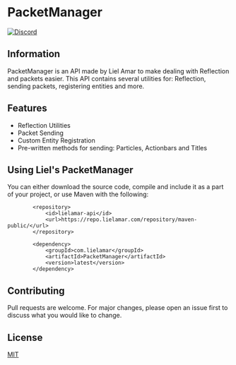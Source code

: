 # PacketManager

[![Discord](https://img.shields.io/discord/416652224505184276?color=%235865F2&label=Join%20My%20Discord)](https://discord.gg/NzgBrqR)

## Information

PacketManager is an API made by Liel Amar to make dealing with Reflection and packets easier.
This API contains several utilities for: Reflection, sending packets, registering entities and more.

## Features
* Reflection Utilities
* Packet Sending
* Custom Entity Registration
* Pre-written methods for sending: Particles, Actionbars and Titles

## Using Liel's PacketManager
You can either download the source code, compile and include it as a part of your project, or use Maven with the following:

```maven
        <repository>
            <id>lielamar-api</id>
            <url>https://repo.lielamar.com/repository/maven-public/</url>
        </repository>

        <dependency>
            <groupId>com.lielamar</groupId>
            <artifactId>PacketManager</artifactId>
            <version>latest</version>
        </dependency>
```

## Contributing
Pull requests are welcome. For major changes, please open an issue first to discuss what you would like to change.

## License
[MIT](https://choosealicense.com/licenses/mit/)
